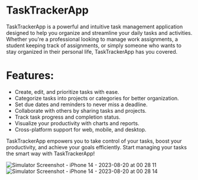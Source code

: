 # TaskTrackerApp

TaskTrackerApp is a powerful and intuitive task management application designed to help you organize and streamline your daily tasks and activities. Whether you're a professional looking to manage work assignments, a student keeping track of assignments, or simply someone who wants to stay organized in their personal life, TaskTrackerApp has you covered.

# Features:
- Create, edit, and prioritize tasks with ease.
- Categorize tasks into projects or categories for better organization.
- Set due dates and reminders to never miss a deadline.
- Collaborate with others by sharing tasks and projects.
- Track task progress and completion status.
- Visualize your productivity with charts and reports.
- Cross-platform support for web, mobile, and desktop.

TaskTrackerApp empowers you to take control of your tasks, boost your productivity, and achieve your goals efficiently. Start managing your tasks the smart way with TaskTrackerApp!


![Simulator Screenshot - iPhone 14 - 2023-08-20 at 00 28 11](https://github.com/sufyankamil/TaskTrackerApp/assets/66327177/a3ae9c48-f244-40be-89e5-c63c92ceac2b)
![Simulator Screenshot - iPhone 14 - 2023-08-20 at 00 28 14](https://github.com/sufyankamil/TaskTrackerApp/assets/66327177/def4ffeb-59a0-4fee-b566-f7c9684ed74a)
